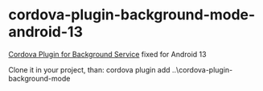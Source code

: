 # cordova-plugin-background-mode-android-13
[Cordova Plugin for Background Service](https://github.com/katzer/cordova-plugin-background-mode) fixed for Android 13

Clone it in your project, than: cordova plugin add ..\cordova-plugin-background-mode
